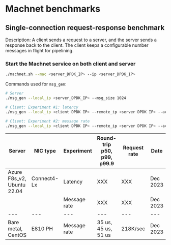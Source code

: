 # Machnet benchmarks

## Single-connection request-response benchmark

Description: A client sends a request to a server, and the server sends a
response back to the client. The client keeps a configurable number messages in
flight for pipelining.

### Start the Machnet service on both client and server

```bash
./machnet.sh --mac <server_DPDK_IP> --ip <server_DPDK_IP>
```

Commands used for `msg_gen`:
```bash
# Server
./msg_gen --local_ip <server_DPDK_IP> --msg_size 1024

# Client: Experiment #1: latency
./msg_gen --local_ip <client DPDK IP> --remote_ip <server DPDK IP> --active_generator --msg_window 1 --msg_size 1024

# Client: Experiment #2: message rate
./msg_gen --local_ip <client DPDK IP> --remote_ip <server DPDK IP> --active_generator --msg_window 32 --msg_size 1024
```

| Server | NIC type | Experiment | Round-trip p50, p99, p99.9 | Request rate | Date |
| --- | --- | --- | --- | --- | --- |
| Azure F8s_v2, Ubuntu 22.04 |  Connect4-Lx  | Latency | XXX | XXX | Dec 2023
| |  | Message rate | XXX | XXX | Dec 2023
| --- | --- | --- | --- | --- | --- |
| Bare metal, CentOS | E810 PH | Message rate | 35 us, 45 us, 51 us | 218K/sec | Dec 2023




